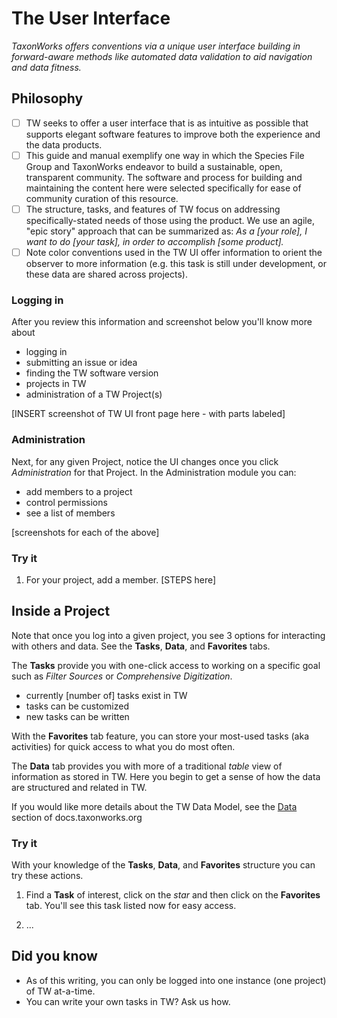 # The User Interface

_TaxonWorks offers conventions via a unique user interface building in forward-aware methods like automated data validation to aid navigation and data fitness._

## Philosophy

- [ ] TW seeks to offer a user interface that is as intuitive as possible that supports elegant software features to improve both the experience and the data products.
- [ ] This guide and manual exemplify one way in which the Species File Group and TaxonWorks endeavor to build a sustainable, open, transparent community. The software and process for building and maintaining the content here were selected specifically for ease of community curation of this resource.
- [ ] The structure, tasks, and features of TW focus on addressing specifically-stated needs of those using the product. We use an agile, "epic story" approach that can be summarized as: _As a [your role], I want to do [your task], in order to accomplish [some product]._
- [ ] Note color conventions used in the TW UI offer information to orient the observer to more information (e.g. this task is still under development, or these data are shared across projects).

### Logging in
After you review this information and screenshot below you'll know more about
- logging in
- submitting an issue or idea
- finding the TW software version
- projects in TW
- administration of a TW Project(s)

[INSERT screenshot of TW UI front page here - with parts labeled]

### Administration
Next, for any given Project, notice the UI changes once you click _Administration_ for that Project. In the Administration module you can:
- add members to a project
- control permissions
- see a list of members

[screenshots for each of the above]

### Try it
1. For your project, add a member.
[STEPS here]

## Inside a Project
Note that once you log into a given project, you see 3 options for interacting with others and data. See the **Tasks**, **Data**, and **Favorites** tabs. 

The **Tasks** provide you with one-click access to working on a specific goal such as _Filter Sources_ or _Comprehensive Digitization_. 
- currently [number of] tasks exist in TW
- tasks can be customized
- new tasks can be written 

With the **Favorites** tab feature, you can store your most-used tasks (aka activities) for quick access to what you do most often.

The **Data** tab provides you with more of a traditional _table_ view of information as stored in TW. Here you begin to get a sense of how the data are structured and related in TW. 

If you would like more details about the TW Data Model, see the [Data](https://docs.taxonworks.org/develop/Data/) section of docs.taxonworks.org

### Try it

With your knowledge of the **Tasks**, **Data**, and **Favorites** structure you can try these actions.

1. Find a **Task** of interest, click on the _star_ and then click on the **Favorites** tab. You'll see this task listed now for easy access.

2. ...

## Did you know
- As of this writing, you can only be logged into one instance (one project) of TW at-a-time.
- You can write your own tasks in TW? Ask us how.
